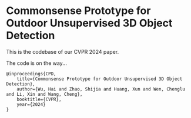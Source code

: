 # Commonsense Prototype for Outdoor Unsupervised 3D Object Detection

This is the codebase of our CVPR 2024 paper.

The code is on the way...

```
@inproceedings{CPD,
    title={Commonsense Prototype for Outdoor Unsupervised 3D Object Detection},
    author={Wu, Hai and Zhao, Shijia and Huang, Xun and Wen, Chenglu and Li, Xin and Wang, Cheng},
    booktitle={CVPR},
    year={2024}
}
```
